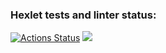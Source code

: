 ### Hexlet tests and linter status:
[![Actions Status](https://github.com/zoyart/java-project-71/actions/workflows/hexlet-check.yml/badge.svg)](https://github.com/zoyart/java-project-71/actions) <a href="https://codeclimate.com/github/zoyart/java-project-71/maintainability"><img src="https://api.codeclimate.com/v1/badges/4a8a2accd783a1122f43/maintainability" /></a>


